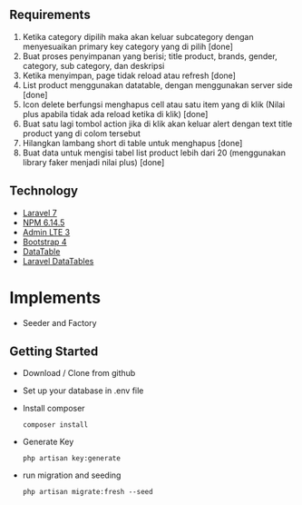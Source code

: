 ## Requirements

1. Ketika category dipilih maka akan keluar subcategory dengan menyesuaikan primary key category yang di pilih [done]
2. Buat proses penyimpanan yang berisi; title product, brands, gender, category, sub category, dan deskripsi
3. Ketika menyimpan, page tidak reload atau refresh [done]
4. List product menggunakan datatable, dengan menggunakan server side [done]
5. Icon delete berfungsi menghapus cell atau satu item yang di klik (Nilai plus apabila tidak ada reload ketika di klik) [done]
6. Buat satu lagi tombol action jika di klik akan keluar alert dengan text title product yang di colom tersebut
7. Hilangkan lambang short di table untuk menghapus [done]
8. Buat data untuk mengisi tabel list product lebih dari 20 (menggunakan library faker menjadi nilai plus) [done]


## Technology

- [Laravel 7](https://laravel.com/)
- [NPM 6.14.5](https://www.npmjs.com/)
- [Admin LTE 3](https://adminlte.io/)
- [Bootstrap 4](https://getbootstrap.com/)
- [DataTable](https://datatables.net/)
- [Laravel DataTables](https://github.com/yajra/laravel-datatables)


# Implements
- Seeder and Factory

## Getting Started
- Download / Clone from github

- Set up your database in .env file

- Install composer
  ```
  composer install
  ```

- Generate Key
  ```
  php artisan key:generate
  ```
  
- run migration and seeding
  ```
  php artisan migrate:fresh --seed
  ```

